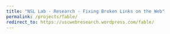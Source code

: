 ```yaml
---
title: "NSL Lab - Research - Fixing Broken Links on the Web"
permalink: /projects/fable/
redirect_to: https://uscwebresearch.wordpress.com/fable/
---
```

